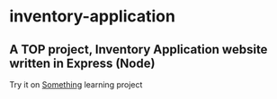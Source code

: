 # inventory-application

## A TOP project, Inventory Application website written in Express (Node)

Try it on [Something](http://example.com) learning project